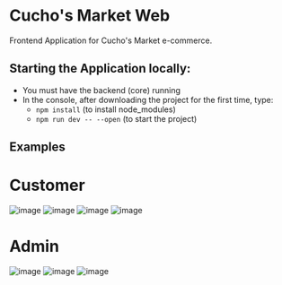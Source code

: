 # Cucho's Market Web
Frontend Application for Cucho's Market e-commerce.

## Starting the Application locally:
- You must have the backend (core) running
- In the console, after downloading the project for the first time, type:
    - `npm install` (to install node_modules)
    - `npm run dev -- --open` (to start the project)

## Examples

# Customer

![image](https://github.com/Cucho-s-Market/Cuchos-Market_Web/assets/81487018/3140b9f4-7230-4b20-9456-fd55da06f846)
![image](https://github.com/Cucho-s-Market/Cuchos-Market_Web/assets/81487018/d3f1f9a1-183e-4465-920c-24ec89adb194)
![image](https://github.com/Cucho-s-Market/Cuchos-Market_Web/assets/81487018/b1243992-5cd6-4a54-be67-767ed5e0ad1d)
![image](https://github.com/Cucho-s-Market/Cuchos-Market_Web/assets/81487018/0cec05a8-f33c-4602-9768-871c8f9d9308)

# Admin

![image](https://github.com/Cucho-s-Market/Cuchos-Market_Web/assets/81487018/742a8fa7-9eaf-4e72-b0c7-c2b71c3ae175)
![image](https://github.com/Cucho-s-Market/Cuchos-Market_Web/assets/81487018/61774066-f337-4a34-9b90-8fd2a04d847e)
![image](https://github.com/Cucho-s-Market/Cuchos-Market_Web/assets/81487018/36fe5c9f-0bac-45eb-9712-03332798843c)






